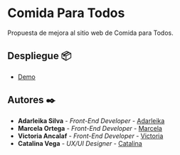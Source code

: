 # Comida Para Todos

Propuesta de mejora al sitio web de Comida para Todos.


## Despliegue 📦

* [Demo](https://comida-para-todos-644ce.web.app/) 

## Autores ✒️

* **Adarleika Silva** - *Front-End Developer* - [Adarleika](https://github.com/adarleika)
* **Marcela Ortega** - *Front-End Developer* - [Marcela](https://github.com/marceortega)
* **Victoria Ancalaf** - *Front-End Developer* - [Victoria](https://github.com/victoria-ancalaf)
* **Catalina Vega** - *UX/UI Designer* - [Catalina](https://github.com/catalinavega)



